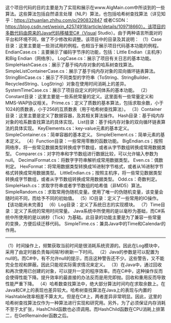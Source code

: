 这个项目代码的目的主要是为了实现和展示在www.AlgMain.com中所谈到的一些算法。这些算法包括自然语言处理（NLP）算法，也包括哈希树查找算法（详见知乎：https://zhuanlan.zhihu.com/p/290832847 或者CSDN：https://blog.csdn.net/weixin_42574918/article/details/109718660）。该项目的多数代码由原来的Java代码移植至C#（Visual Studio）。由于两种语言所面对的平台和环境不同，做了不少修改和调整。该项目中的目录及其说明：
（1）Case目录：这里主要是一些测试用的例程。也相当于展示项目代码基本功能的例程。
  EndianCase.cs：主要展示了编码字节序的功能，包括：Little Endian（主机序）和Big Endian（网络序）。
  LogCase.cs：展示了项目有关日志的基本功能。
  SimpleHashCase.cs：展示了基于纯内存对象的哈系树查找算法。
  SimpleListContainerCase.cs：展示了基于纯内存对象的双向循环链表算法。
  StringBinCase.cs：展示了不同类型的字符串（ToString、StringBuilder、RecycledString、LogString）对象在使用时间消耗上的差异。
  SystemTimeCase.cs：展示了项目自定义的时间体系的基本功能。
（2）Constant目录：这里主要是一些系统常量的定义。这里面有一些常量定义和MMS-WAP协议相关。
  Prime.cs：定义了质数的基本算法，包括求取余数，小于1024的质数表，小于256的互质数表（用于哈希树查找算法）。
（3）Container目录：这里主要是定义了数据容器，及其相关算法操作。
  Hash目录：基于纯内存对象的哈系数查找算法的具体实现。
  List目录：基于纯内存对象的双向循环链表算法的具体实现。
  KeyElements.cs：key-value元素的基本定义。
  SimpleContainer.cs：简单容器的基本定义。
  SimpleElement.cs：简单元素的基本定义。
（4）Function目录：一些常用零散的函数功能。
  BigEndian.cs；按照网络序，将一些常见数据类型转换成字节数组，或者从字节数组转换成常用数据类型。
  Comparer.cs：对字符串和字节数组进行数据比较，可以允许输入参数为null。
  DecimalFormat.cs：将数字字符串解析成常用数据类型。
  Even.cs：偶数判定。
  HexFormat：将常用数据类型转换成16进制字节格式，或者从16进制字节格式转换成常用数据类型。
  LittleEndian.cs；按照主机序，将一些常见数据类型转换成字节数组，或者从字节数组转换成常用数据类型。
  Odd.cs：奇数判定。
  SimpleHash.cs：求取字符串或者字节数组的哈希值（非MD5）算法。
  SimpleRandom.cs：求取常用伪随机变量。使用了唯一的伪随机变量，该变量会随时间不同，而给予不同的初始值。
（5）IO目录：定义了一些常用的IO操作。【该功能尚未完善】
（6）Log目录：定义了系统日志的实现模块。
（7）Time目录：定义了系统的常用时间常量。
  Java系统中所使用的是以毫秒为基础，而C#系统中所使用的是以纳秒（Tick）为基础。此目录的功能主要是为了兼容一些常量的变换，方便后续迁移代码。
  SimpleTime.cs：兼具Java中的Time和Calendar的作用。

--------------------------------------------------------------------------------
（1）时间操作上，频繁获取当前时间是很消耗系统资源的。因此在Log模块中，采用了由定时器负责每间隔1秒刷新一下时间。
（2）Java的参数是可以配置为null的。而C#中，有不允许null的提示，而且这种警告还不少。这些警告，又不能完全忽视和屏蔽。因此只能视实际需求情况来定义。
（3）在Java中，通过回收和再次使用已创建的对象，可以提升一定的程序效率。而在C#中，这种操作反而会使得性能下降。提升效率的最直接的办法反而是用完即抛。回收和重用反而导致性能严重下降。
（4）哈希数查找算法中，绝大部分算法时间均在求取余数上。在Java和C#上的表现也差异较大。哈希树查找算法在Java上的表现与内置的Hashtable效率相差不算太大。但是在C#上，两者差异非常明显。因此，这里的哈希树查找算法仅作为一种算法进行实现和研究用。另外，为了必须保证内存消耗不至于太扩张，HashChild函数也必须调用。而HashChild函数在CPU消耗上排第二，在GetRemainder函数之后。
